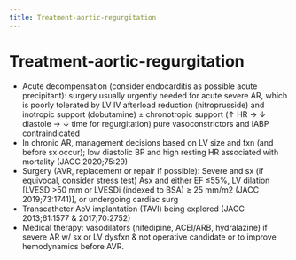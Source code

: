 ```yaml
---
title: Treatment-aortic-regurgitation
---
```

# Treatment-aortic-regurgitation

* Acute decompensation (consider endocarditis as possible acute precipitant): surgery usually urgently needed for acute severe AR, which is poorly tolerated by LV IV afterload reduction (nitroprusside) and inotropic support (dobutamine) ± chronotropic support (↑ HR → ↓ diastole → ↓ time for regurgitation) pure vasoconstrictors and IABP contraindicated
* In chronic AR, management decisions based on LV size and fxn (and before sx occur); low diastolic BP and high resting HR associated with mortality (JACC 2020;75:29)
* Surgery (AVR, replacement or repair if possible):
Severe and sx (if equivocal, consider stress test)
Asx and either EF ≤55%, LV dilation [LVESD >50 mm or LVESDi (indexed to BSA) ≥ 25 mm/m2 (JACC 2019;73:1741)], or undergoing cardiac surg
* Transcatheter AoV implantation (TAVI) being explored (JACC 2013;61:1577 & 2017;70:2752)
* Medical therapy: vasodilators (nifedipine, ACEI/ARB, hydralazine) if severe AR w/ sx or LV dysfxn & not operative candidate or to improve hemodynamics before AVR.
